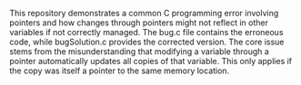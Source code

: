 This repository demonstrates a common C programming error involving pointers and how changes through pointers might not reflect in other variables if not correctly managed. The bug.c file contains the erroneous code, while bugSolution.c provides the corrected version.  The core issue stems from the misunderstanding that modifying a variable through a pointer automatically updates all copies of that variable. This only applies if the copy was itself a pointer to the same memory location. 
